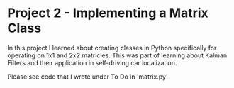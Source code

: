 # Project 2 - Implementing a Matrix Class
In this project I learned about creating classes in Python specifically for operating on 1x1 and 2x2 matricies.
This was part of learning about Kalman Filters and their application in self-driving car localization.  

Please see code that I wrote under To Do in 'matrix.py'
